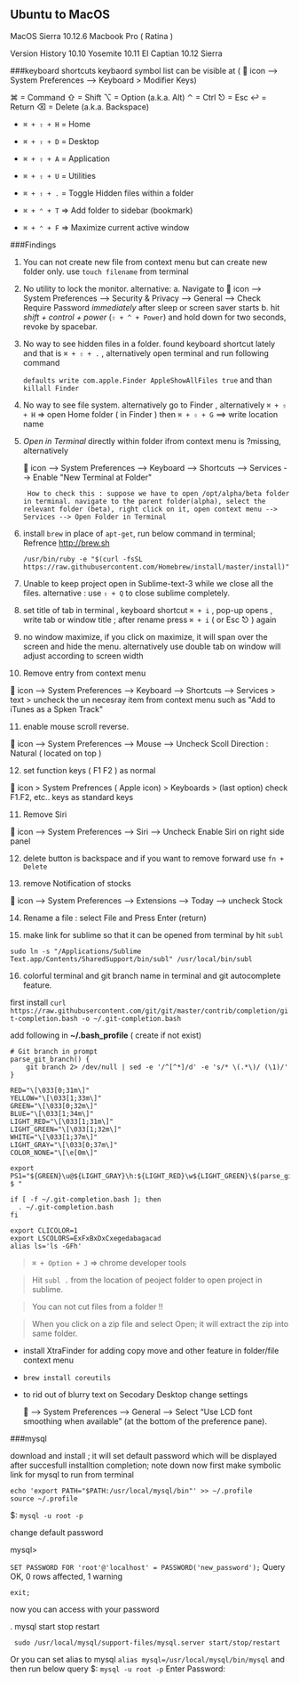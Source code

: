 Ubuntu to MacOS
----

MacOS Sierra 10.12.6 Macbook Pro ( Ratina )

Version History
10.10 Yosemite
10.11 EI Captian
10.12 Sierra


###keyboard shortcuts
keybaord symbol list can be visible at (  icon --> System Preferences --> Keyboard > Modifier Keys)

⌘ = Command
⇧ = Shift
⌥ = Option (a.k.a. Alt)
⌃ = Ctrl
⎋ = Esc
↩︎ = Return
⌫ = Delete (a.k.a. Backspace)

- `⌘ + ⇧ + H`  = Home

- `⌘ + ⇧ + D`  = Desktop

- `⌘ + ⇧ + A`  = Application

- `⌘ + ⇧ + U` = Utilities

- `⌘ + ⇧ + .` = Toggle Hidden files within a folder

- `⌘ + ⌃ + T` => Add folder to sidebar (bookmark)

- `⌘ + ⌃ + F` => Maximize current active window

###Findings

1. You can not create new file from context menu but can create new folder only. use `touch filename` from terminal

2. No utility to lock the monitor.
    alternative:
    	a. Navigate to  icon --> System Preferences --> Security & Privacy --> General --> Check Require Password *immediately* after sleep or screen saver starts
    	b.  hit *shift + control + power* (`⇧ + ^ + Power`) and hold down for two seconds, revoke by spacebar.

3. No way to see hidden files in a folder. found keyboard shortcut lately  and that is `⌘ + ⇧ + .` ,  alternatively open terminal and run following command

    `defaults write com.apple.Finder AppleShowAllFiles true` and than `killall Finder`

4. No way to see file system. alternatively go to Finder , alternatively `⌘ + ⇧ + H`  => open Home folder ( in Finder ) then `⌘ + ⇧ + G` ==> write location name

5. *Open in Terminal* directly within folder ifrom context menu is ?missing, alternatively

     icon --> System Preferences --> Keyboard --> Shortcuts --> Services --> Enable "New Terminal at Folder"

        How to check this : suppose we have to open /opt/alpha/beta folder in terminal. navigate to the parent folder(alpha), select the relevant folder (beta), right click on it, open context menu --> Services --> Open Folder in Terminal

5. install `brew` in place of `apt-get`, run below command in terminal; Refrence http://brew.sh

    `/usr/bin/ruby -e "$(curl -fsSL https://raw.githubusercontent.com/Homebrew/install/master/install)"`


6. Unable to keep project open in Sublime-text-3 while we close all the files. alternative : use `⇧ + Q` to close sublime completely.

8. set title of tab in terminal , keyboard shortcut `⌘ + i` , pop-up opens , write tab or window title ; after rename press `⌘ + i` ( or Esc ⎋ ) again

9. no window maximize, if you click on maximize, it will span over the screen and hide the menu. alternatively use double tab on window will adjust according to screen width


10. Remove entry from context menu

   icon --> System Preferences --> Keyboard --> Shortcuts --> Services > text > uncheck the un necesray item from context menu such as "Add to iTunes as a Spken Track"

11. enable mouse scroll reverse.

   icon --> System Preferences --> Mouse --> Uncheck Scoll Direction : Natural ( located on top )

12. set function keys ( F1 F2 ) as normal

   icon > System Prefrences ( Apple icon) > Keyboards > (last option) check F1.F2, etc.. keys as standard keys

11. Remove Siri

   icon --> System Preferences --> Siri --> Uncheck Enable Siri on right side panel

12. delete button is backspace and if you want to remove forward use `fn + Delete`

13. remove Notification of stocks

   icon --> System Preferences --> Extensions --> Today --> uncheck Stock

14. Rename a file : select File and Press Enter (return)

15. make link for sublime so that it can be opened from terminal by hit `subl`

`sudo ln -s "/Applications/Sublime Text.app/Contents/SharedSupport/bin/subl" /usr/local/bin/subl`

16. colorful terminal and git branch name in terminal and git autocomplete feature.

first install `curl https://raw.githubusercontent.com/git/git/master/contrib/completion/git-completion.bash -o ~/.git-completion.bash`

add following in **~/.bash_profile** ( create if not exist)


```
# Git branch in prompt
parse_git_branch() {
    git branch 2> /dev/null | sed -e '/^[^*]/d' -e 's/* \(.*\)/ (\1)/'
}

RED="\[\033[0;31m\]"
YELLOW="\[\033[1;33m\]"
GREEN="\[\033[0;32m\]"
BLUE="\[\033[1;34m\]"
LIGHT_RED="\[\033[1;31m\]"
LIGHT_GREEN="\[\033[1;32m\]"
WHITE="\[\033[1;37m\]"
LIGHT_GRAY="\[\033[0;37m\]"
COLOR_NONE="\[\e[0m\]"

export PS1="${GREEN}\u@${LIGHT_GRAY}\h:${LIGHT_RED}\w${LIGHT_GREEN}\$(parse_git_branch)${BLUE} $ "

if [ -f ~/.git-completion.bash ]; then
  . ~/.git-completion.bash
fi

export CLICOLOR=1
export LSCOLORS=ExFxBxDxCxegedabagacad
alias ls='ls -GFh'
```



> `⌘ + Option + J` => chrome developer tools


> Hit `subl .` from the location of peoject folder to open project in sublime.


> You can not cut files from a folder !!

> When you click on a zip file and select Open; it will extract the zip into same folder.


- install XtraFinder for adding copy move and other feature in folder/file context menu

- `brew install coreutils`

- to rid out of blurry text on Secodary Desktop change settings

     --> System Preferences --> General --> Select “Use LCD font smoothing when available” (at the bottom of the preference pane).


###mysql

download and install ; it will set default password which will be displayed after succesfull installtion completion; note down
now first make symbolic link for mysql to run from terminal

```
echo 'export PATH="$PATH:/usr/local/mysql/bin"' >> ~/.profile
source ~/.profile
```

$: `mysql -u root -p`

change default password

mysql>

`SET PASSWORD FOR 'root'@'localhost' = PASSWORD('new_password');`
Query OK, 0 rows affected, 1 warning

`exit;`

now you can access with your password

. mysql start stop restart

` sudo /usr/local/mysql/support-files/mysql.server start/stop/restart`

Or you can set alias to mysql
`alias mysql=/usr/local/mysql/bin/mysql`
and then run below query
$: `mysql -u root -p`
Enter Password:
